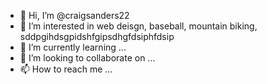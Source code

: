 - 👋 Hi, I’m @craigsanders22
- 👀 I’m interested in web deisgn, baseball, mountain biking, sddpgihdsgpidshfgipsdhgfdsiphfdsip
- 🌱 I’m currently learning ...
- 💞️ I’m looking to collaborate on ...
- 📫 How to reach me ...

<!---
craigsanders22/craigsanders22 is a ✨ special ✨ repository because its `README.md` (this file) appears on your GitHub profile.
You can click the Preview link to take a look at your changes.
--->
